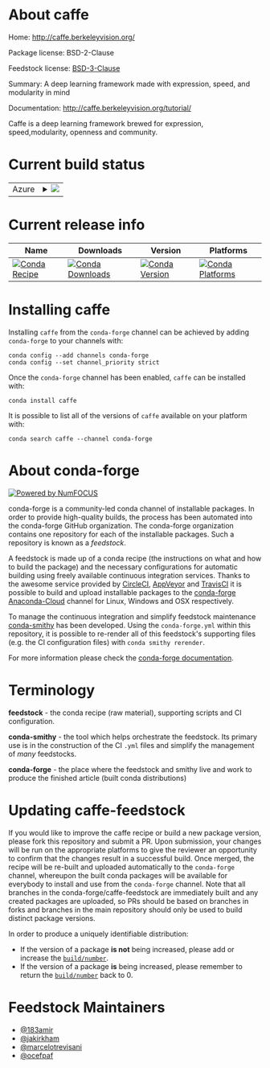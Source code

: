 About caffe
===========

Home: http://caffe.berkeleyvision.org/

Package license: BSD-2-Clause

Feedstock license: [BSD-3-Clause](https://github.com/conda-forge/caffe-feedstock/blob/master/LICENSE.txt)

Summary: A deep learning framework made with expression, speed, and modularity in mind

Documentation: http://caffe.berkeleyvision.org/tutorial/

Caffe is a deep learning framework brewed for expression, speed,modularity, openness and community.


Current build status
====================


<table>
    
  <tr>
    <td>Azure</td>
    <td>
      <details>
        <summary>
          <a href="https://dev.azure.com/conda-forge/feedstock-builds/_build/latest?definitionId=3777&branchName=master">
            <img src="https://dev.azure.com/conda-forge/feedstock-builds/_apis/build/status/caffe-feedstock?branchName=master">
          </a>
        </summary>
        <table>
          <thead><tr><th>Variant</th><th>Status</th></tr></thead>
          <tbody><tr>
              <td>linux_64_blas_implmklnumpy1.18python3.7.____cpython</td>
              <td>
                <a href="https://dev.azure.com/conda-forge/feedstock-builds/_build/latest?definitionId=3777&branchName=master">
                  <img src="https://dev.azure.com/conda-forge/feedstock-builds/_apis/build/status/caffe-feedstock?branchName=master&jobName=linux&configuration=linux_64_blas_implmklnumpy1.18python3.7.____cpython" alt="variant">
                </a>
              </td>
            </tr><tr>
              <td>linux_64_blas_implmklnumpy1.18python3.8.____cpython</td>
              <td>
                <a href="https://dev.azure.com/conda-forge/feedstock-builds/_build/latest?definitionId=3777&branchName=master">
                  <img src="https://dev.azure.com/conda-forge/feedstock-builds/_apis/build/status/caffe-feedstock?branchName=master&jobName=linux&configuration=linux_64_blas_implmklnumpy1.18python3.8.____cpython" alt="variant">
                </a>
              </td>
            </tr><tr>
              <td>linux_64_blas_implmklnumpy1.19python3.9.____cpython</td>
              <td>
                <a href="https://dev.azure.com/conda-forge/feedstock-builds/_build/latest?definitionId=3777&branchName=master">
                  <img src="https://dev.azure.com/conda-forge/feedstock-builds/_apis/build/status/caffe-feedstock?branchName=master&jobName=linux&configuration=linux_64_blas_implmklnumpy1.19python3.9.____cpython" alt="variant">
                </a>
              </td>
            </tr><tr>
              <td>linux_64_blas_implopenblasnumpy1.18python3.7.____cpython</td>
              <td>
                <a href="https://dev.azure.com/conda-forge/feedstock-builds/_build/latest?definitionId=3777&branchName=master">
                  <img src="https://dev.azure.com/conda-forge/feedstock-builds/_apis/build/status/caffe-feedstock?branchName=master&jobName=linux&configuration=linux_64_blas_implopenblasnumpy1.18python3.7.____cpython" alt="variant">
                </a>
              </td>
            </tr><tr>
              <td>linux_64_blas_implopenblasnumpy1.18python3.8.____cpython</td>
              <td>
                <a href="https://dev.azure.com/conda-forge/feedstock-builds/_build/latest?definitionId=3777&branchName=master">
                  <img src="https://dev.azure.com/conda-forge/feedstock-builds/_apis/build/status/caffe-feedstock?branchName=master&jobName=linux&configuration=linux_64_blas_implopenblasnumpy1.18python3.8.____cpython" alt="variant">
                </a>
              </td>
            </tr><tr>
              <td>linux_64_blas_implopenblasnumpy1.19python3.9.____cpython</td>
              <td>
                <a href="https://dev.azure.com/conda-forge/feedstock-builds/_build/latest?definitionId=3777&branchName=master">
                  <img src="https://dev.azure.com/conda-forge/feedstock-builds/_apis/build/status/caffe-feedstock?branchName=master&jobName=linux&configuration=linux_64_blas_implopenblasnumpy1.19python3.9.____cpython" alt="variant">
                </a>
              </td>
            </tr>
          </tbody>
        </table>
      </details>
    </td>
  </tr>
</table>

Current release info
====================

| Name | Downloads | Version | Platforms |
| --- | --- | --- | --- |
| [![Conda Recipe](https://img.shields.io/badge/recipe-caffe-green.svg)](https://anaconda.org/conda-forge/caffe) | [![Conda Downloads](https://img.shields.io/conda/dn/conda-forge/caffe.svg)](https://anaconda.org/conda-forge/caffe) | [![Conda Version](https://img.shields.io/conda/vn/conda-forge/caffe.svg)](https://anaconda.org/conda-forge/caffe) | [![Conda Platforms](https://img.shields.io/conda/pn/conda-forge/caffe.svg)](https://anaconda.org/conda-forge/caffe) |

Installing caffe
================

Installing `caffe` from the `conda-forge` channel can be achieved by adding `conda-forge` to your channels with:

```
conda config --add channels conda-forge
conda config --set channel_priority strict
```

Once the `conda-forge` channel has been enabled, `caffe` can be installed with:

```
conda install caffe
```

It is possible to list all of the versions of `caffe` available on your platform with:

```
conda search caffe --channel conda-forge
```


About conda-forge
=================

[![Powered by NumFOCUS](https://img.shields.io/badge/powered%20by-NumFOCUS-orange.svg?style=flat&colorA=E1523D&colorB=007D8A)](http://numfocus.org)

conda-forge is a community-led conda channel of installable packages.
In order to provide high-quality builds, the process has been automated into the
conda-forge GitHub organization. The conda-forge organization contains one repository
for each of the installable packages. Such a repository is known as a *feedstock*.

A feedstock is made up of a conda recipe (the instructions on what and how to build
the package) and the necessary configurations for automatic building using freely
available continuous integration services. Thanks to the awesome service provided by
[CircleCI](https://circleci.com/), [AppVeyor](https://www.appveyor.com/)
and [TravisCI](https://travis-ci.com/) it is possible to build and upload installable
packages to the [conda-forge](https://anaconda.org/conda-forge)
[Anaconda-Cloud](https://anaconda.org/) channel for Linux, Windows and OSX respectively.

To manage the continuous integration and simplify feedstock maintenance
[conda-smithy](https://github.com/conda-forge/conda-smithy) has been developed.
Using the ``conda-forge.yml`` within this repository, it is possible to re-render all of
this feedstock's supporting files (e.g. the CI configuration files) with ``conda smithy rerender``.

For more information please check the [conda-forge documentation](https://conda-forge.org/docs/).

Terminology
===========

**feedstock** - the conda recipe (raw material), supporting scripts and CI configuration.

**conda-smithy** - the tool which helps orchestrate the feedstock.
                   Its primary use is in the construction of the CI ``.yml`` files
                   and simplify the management of *many* feedstocks.

**conda-forge** - the place where the feedstock and smithy live and work to
                  produce the finished article (built conda distributions)


Updating caffe-feedstock
========================

If you would like to improve the caffe recipe or build a new
package version, please fork this repository and submit a PR. Upon submission,
your changes will be run on the appropriate platforms to give the reviewer an
opportunity to confirm that the changes result in a successful build. Once
merged, the recipe will be re-built and uploaded automatically to the
`conda-forge` channel, whereupon the built conda packages will be available for
everybody to install and use from the `conda-forge` channel.
Note that all branches in the conda-forge/caffe-feedstock are
immediately built and any created packages are uploaded, so PRs should be based
on branches in forks and branches in the main repository should only be used to
build distinct package versions.

In order to produce a uniquely identifiable distribution:
 * If the version of a package **is not** being increased, please add or increase
   the [``build/number``](https://docs.conda.io/projects/conda-build/en/latest/resources/define-metadata.html#build-number-and-string).
 * If the version of a package **is** being increased, please remember to return
   the [``build/number``](https://docs.conda.io/projects/conda-build/en/latest/resources/define-metadata.html#build-number-and-string)
   back to 0.

Feedstock Maintainers
=====================

* [@183amir](https://github.com/183amir/)
* [@jakirkham](https://github.com/jakirkham/)
* [@marcelotrevisani](https://github.com/marcelotrevisani/)
* [@ocefpaf](https://github.com/ocefpaf/)

